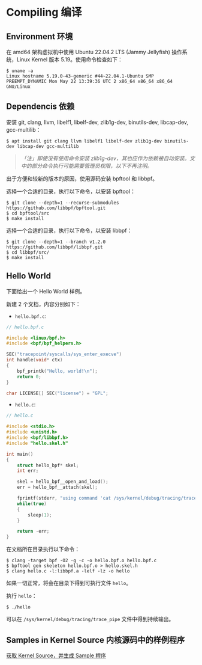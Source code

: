 # Compiling 编译
    
## Environment 环境

在 amd64 架构虚拟机中使用 Ubuntu 22.04.2 LTS (Jammy Jellyfish) 操作系统，Linux Kernel 版本 5.19。使用命令检查如下：

```
$ uname -a
Linux hostname 5.19.0-43-generic #44~22.04.1-Ubuntu SMP PREEMPT_DYNAMIC Mon May 22 13:39:36 UTC 2 x86_64 x86_64 x86_64 GNU/Linux
```

## Dependencis 依赖

安装 git, clang, llvm, libelf1, libelf-dev, zlib1g-dev, binutils-dev, libcap-dev, gcc-multilib：

```
$ apt install git clang llvm libelf1 libelf-dev zlib1g-dev binutils-dev libcap-dev gcc-multilib
```

> *「注」即使没有使用命令安装 zlib1g-dev，其也应作为依赖被自动安装。文中的部分命令执行可能需要管理员权限，以下不再注明。*

出于方便和较新的版本的原因，使用源码安装 bpftool 和 libbpf。

选择一个合适的目录，执行以下命令，以安装 bpftool：

```
$ git clone --depth=1 --recurse-submodules https://github.com/libbpf/bpftool.git
$ cd bpftool/src
$ make install
```

选择一个合适的目录，执行以下命令，以安装 libbpf：

```
$ git clone --depth=1 --branch v1.2.0 https://github.com/libbpf/libbpf.git
$ cd libbpf/src/
$ make install
```

## Hello World

下面给出一个 Hello World 样例。

新建 2 个文档，内容分别如下：

+ `hello.bpf.c`:

``` c
// hello.bpf.c

#include <linux/bpf.h>
#include <bpf/bpf_helpers.h>

SEC("tracepoint/syscalls/sys_enter_execve")
int handle(void* ctx)
{
	bpf_printk("Hello, world!\n");
	return 0;
}

char LICENSE[] SEC("license") = "GPL";
```

+ `hello.c`:

``` c
// hello.c

#include <stdio.h>
#include <unistd.h>
#include <bpf/libbpf.h>
#include "hello.skel.h"

int main()
{
	struct hello_bpf* skel;
	int err;

	skel = hello_bpf__open_and_load();
	err = hello_bpf__attach(skel);

	fprintf(stderr, "using command 'cat /sys/kernel/debug/tracing/trace_pipe' to get output\n");
	while(true)
	{
		sleep(1);
	}

	return -err;
}
```

在文档所在目录执行以下命令：

```
$ clang -target bpf -O2 -g -c -o hello.bpf.o hello.bpf.c
$ bpftool gen skeleton hello.bpf.o > hello.skel.h
$ clang hello.c -l:libbpf.a -lelf -lz -o hello
```

如果一切正常，将会在目录下得到可执行文件 `hello`。

执行 `hello`：

```
$ ./hello
```

可以在 `/sys/kernel/debug/tracing/trace_pipe` 文件中得到持续输出。

## Samples in Kernel Source 内核源码中的样例程序

[获取 Kernel Source，并生成 Sample 程序](samples.md)
